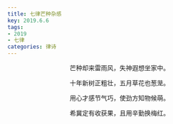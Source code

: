 ```yaml
---
title: 七律芒种杂感
key: 2019.6.6
tags: 
- 2019
- 七律
categories: 律诗
---
```


<p align="center">芒种却来雷雨风，失神遐想坐家中。
</p>
<p align="center">十年新树正粗壮，五月草花也葱茏。
</p>
<p align="center">用心才感节气巧，使劲方知物候萌。
</p>
<p align="center">希冀定有收获果，且用辛勤换梅红。
</p>
